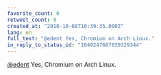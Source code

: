 ```yaml
---
favorite_count: 0
retweet_count: 0
created_at: "2018-10-08T10:39:35.000Z"
lang: en
full_text: "@edent Yes, Chromium on Arch Linux."
in_reply_to_status_id: "1049247687030329344"
---
```


[@edent](https://twitter.com/edent) Yes, Chromium on Arch Linux.
